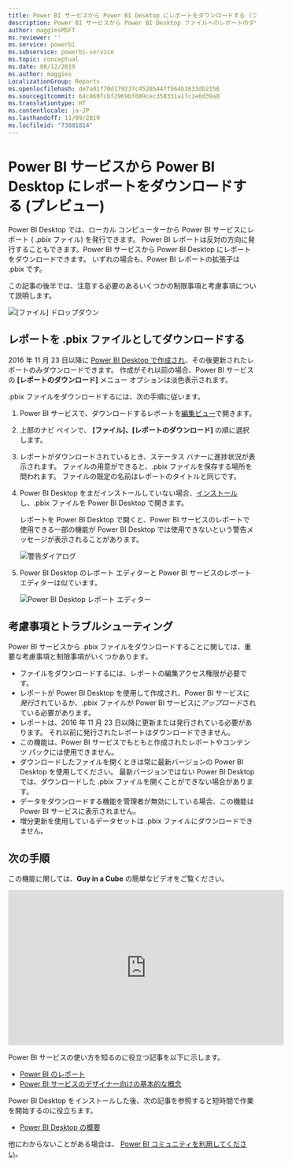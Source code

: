 ```yaml
---
title: Power BI サービスから Power BI Desktop にレポートをダウンロードする (プレビュー)
description: Power BI サービスから Power BI Desktop ファイルへのレポートのダウンロード
author: maggiesMSFT
ms.reviewer: ''
ms.service: powerbi
ms.subservice: powerbi-service
ms.topic: conceptual
ms.date: 08/12/2019
ms.author: maggies
LocalizationGroup: Reports
ms.openlocfilehash: de7a01f70d179237c45205447f564b3833db2156
ms.sourcegitcommit: 64c860fcbf2969bf089cec358331a1fc1e0d39a8
ms.translationtype: HT
ms.contentlocale: ja-JP
ms.lasthandoff: 11/09/2019
ms.locfileid: "73881814"
---
```

# <a name="download-a-report-from-the-power-bi-service-to-power-bi-desktop-preview"></a>Power BI サービスから Power BI Desktop にレポートをダウンロードする (プレビュー)
Power BI Desktop では、ローカル コンピューターから Power BI サービスにレポート ( *.pbix* ファイル) を発行できます。 Power BI レポートは反対の方向に発行することもできます。Power BI サービスから Power BI Desktop にレポートをダウンロードできます。 いずれの場合も、Power BI レポートの拡張子は .pbix です。

この記事の後半では、注意する必要のあるいくつかの制限事項と考慮事項について説明します。

![[ファイル] ドロップダウン](media/service-export-to-pbix/power-bi-file-export.png)

## <a name="download-the-report-as-a-pbix-file"></a>レポートを .pbix ファイルとしてダウンロードする

2016 年 11 月 23 日以降に [Power BI Desktop で作成され](/learn/modules/publish-share-power-bi/2-publish-reports)、その後更新されたレポートのみダウンロードできます。 作成がそれ以前の場合、Power BI サービスの **[レポートのダウンロード]** メニュー オプションは淡色表示されます。

.pbix ファイルをダウンロードするには、次の手順に従います。

1. Power BI サービスで、ダウンロードするレポートを[編集ビュー](https://docs.microsoft.com/power-bi/service-interact-with-a-report-in-editing-view)で開きます。

2. 上部のナビ ペインで、 **[ファイル]、[レポートのダウンロード]** の順に選択します。
   
3. レポートがダウンロードされているとき、ステータス バナーに進捗状況が表示されます。 ファイルの用意ができると、.pbix ファイルを保存する場所を問われます。 ファイルの既定の名前はレポートのタイトルと同じです。
   
4. Power BI Desktop をまだインストールしていない場合、[インストール](desktop-get-the-desktop.md)し、.pbix ファイルを Power BI Desktop で開きます。
   
    レポートを Power BI Desktop で開くと、Power BI サービスのレポートで使用できる一部の機能が Power BI Desktop では使用できないという警告メッセージが表示されることがあります。
   
    ![警告ダイアログ](media/service-export-to-pbix/power-bi-export-to-pbix_2.png)

5. Power BI Desktop のレポート エディターと Power BI サービスのレポート エディターは似ています。  
   
    ![Power BI Desktop レポート エディター](media/service-export-to-pbix/power-bi-desktop.png)

## <a name="considerations-and-troubleshooting"></a>考慮事項とトラブルシューティング
Power BI サービスから .pbix ファイルをダウンロードすることに関しては、重要な考慮事項と制限事項がいくつかあります。

* ファイルをダウンロードするには、レポートの編集アクセス権限が必要です。
* レポートが Power BI Desktop を使用して作成され、Power BI サービスに*発行*されているか、.pbix ファイルが Power BI サービスに*アップロード*されている必要があります。
* レポートは、2016 年 11 月 23 日以降に更新または発行されている必要があります。 それ以前に発行されたレポートはダウンロードできません。
* この機能は、Power BI サービスでもともと作成されたレポートやコンテンツ パックには使用できません。
* ダウンロードしたファイルを開くときは常に最新バージョンの Power BI Desktop を使用してください。 最新バージョンではない Power BI Desktop では、ダウンロードした .pbix ファイルを開くことができない場合があります。
* データをダウンロードする機能を管理者が無効にしている場合、この機能は Power BI サービスに表示されません。
* 増分更新を使用しているデータセットは .pbix ファイルにダウンロードできません。

## <a name="next-steps"></a>次の手順
この機能に関しては、**Guy in a Cube** の簡単なビデオをご覧ください。

<iframe width="560" height="315" src="https://www.youtube.com/embed/ymWqU5jiUl0" frameborder="0" allowfullscreen></iframe>

Power BI サービスの使い方を知るのに役立つ記事を以下に示します。

* [Power BI のレポート](consumer/end-user-reports.md)
* [Power BI サービスのデザイナー向けの基本的な概念](service-basic-concepts.md)

Power BI Desktop をインストールした後、次の記事を参照すると短時間で作業を開始するのに役立ちます。

* [Power BI Desktop の概要](desktop-getting-started.md)

他にわからないことがある場合は、 [Power BI コミュニティを利用してください](https://community.powerbi.com/)。

